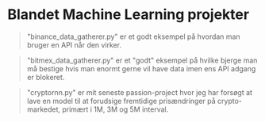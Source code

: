 # Blandet Machine Learning projekter

> "binance_data_gatherer.py" er et godt eksempel på hvordan man bruger en API når den virker.

> "bitmex_data_gatherer.py" er et "godt" eksempel på hvilke bjerge man må bestige hvis man enormt gerne vil have data imen ens API adgang er blokeret.

> "cryptornn.py" er mit seneste passion-project hvor jeg har forsøgt at lave en model til at forudsige fremtidige prisændringer på crypto-markedet, primært i 1M, 3M og 5M interval.
